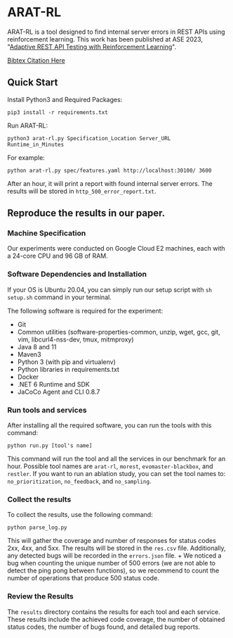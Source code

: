 # ARAT-RL

ARAT-RL is a tool designed to find internal server errors in REST APIs using reinforcement learning. 
This work has been published at ASE 2023, "[Adaptive REST API Testing with Reinforcement Learning](https://ieeexplore.ieee.org/document/10298580)".

[Bibtex Citation Here](https://github.com/codingsoo/arat-rl/blob/main/docs/ase2023.bib)

## Quick Start

Install Python3 and Required Packages:

```
pip3 install -r requirements.txt
```

Run ARAT-RL:

```
python3 arat-rl.py Specification_Location Server_URL Runtime_in_Minutes
```

For example:

```
python arat-rl.py spec/features.yaml http://localhost:30100/ 3600
```

After an hour, it will print a report with found internal server errors. The results will be stored in `http_500_error_report.txt`.

## Reproduce the results in our paper.

### Machine Specification

Our experiments were conducted on Google Cloud E2 machines, each with a 24-core CPU and 96 GB of RAM.

### Software Dependencies and Installation

If your OS is Ubuntu 20.04, you can simply run our setup script with `sh setup.sh` command in your terminal.

The following software is required for the experiment:
- Git
- Common utilities (software-properties-common, unzip, wget, gcc, git, vim, libcurl4-nss-dev, tmux, mitmproxy)
- Java 8 and 11
- Maven3
- Python 3 (with pip and virtualenv)
- Python libraries in requirements.txt
- Docker
- .NET 6 Runtime and SDK
- JaCoCo Agent and CLI 0.8.7

### Run tools and services

After installing all the required software, you can run the tools with this command:

```
python run.py [tool's name]
```

This command will run the tool and all the services in our benchmark for an hour. Possible tool names are `arat-rl`, `morest`, `evomaster-blackbox`, and `restler`. If you want to run an ablation study, you can set the tool names to: `no_prioritization`, `no_feedback`, and `no_sampling`.

### Collect the results

To collect the results, use the following command:

```
python parse_log.py
```

This will gather the coverage and number of responses for status codes 2xx, 4xx, and 5xx. The results will be stored in the `res.csv` file. Additionally, any detected bugs will be recorded in the `errors.json` file. + We noticed a bug when counting the unique number of 500 errors (we are not able to detect the ping pong between functions), so we recommend to count the number of operations that produce 500 status code.

### Review the Results

The `results` directory contains the results for each tool and each service. These results include the achieved code coverage, the number of obtained status codes, the number of bugs found, and detailed bug reports.
